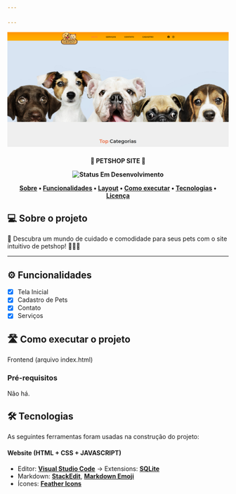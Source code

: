 ```yaml
---

---
```


![1711217761049](image/README/1711217761049.png)

<h4 align="center"> 
	🚧 PETSHOP SITE 🚧

<p align="center">
	<img alt="Status Em Desenvolvimento" src="https://img.shields.io/badge/STATUS-EM%20DESENVOLVIMENTO-green">

</p>

<p align="center">
 <a href="#-sobre-o-projeto">Sobre</a> •
 <a href="#-funcionalidades">Funcionalidades</a> •
 <a href="#-layout">Layout</a> • 
 <a href="#-como-executar-o-projeto">Como executar</a> • 
 <a href="#-tecnologias">Tecnologias</a> • 
 <a href="#user-content--licença">Licença</a>
</p>

## 💻 Sobre o projeto

🐾 Descubra um mundo de cuidado e comodidade para seus pets com o site intuitivo de petshop! 🐶🐱✨

---

## ⚙️ Funcionalidades

- [X] Tela Inicial
- [X] Cadastro de Pets
- [X] Contato
- [X] Serviços

## 🛣️ Como executar o projeto

Frontend (arquivo index.html)

### Pré-requisitos

Não há.[
](https://github.com/cubos-academy/academy-template-readme-projects)

## 🛠 Tecnologias

As seguintes ferramentas foram usadas na construção do projeto:

#### **Website**  (HTML + CSS + JAVASCRIPT)

- Editor:  **[Visual Studio Code](https://code.visualstudio.com/)**  → Extensions:  **[SQLite](https://marketplace.visualstudio.com/items?itemName=alexcvzz.vscode-sqlite)**
- Markdown:  **[StackEdit](https://stackedit.io/)**,  **[Markdown Emoji](https://gist.github.com/rxaviers/7360908)**
- Ícones:  **[Feather Icons](https://feathericons.com/)**
